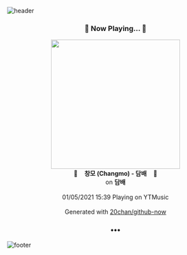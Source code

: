![header](https://capsule-render.vercel.app/api?type=wave&height=170&section=header&text=Hi.%20I'm%20SHIFT&fontColor=090707&fontAlignX=45&fontAlignY=65&fontSize=100)

<h3 align="center">🎵 Now Playing... 🎵</h3>
<p align="center">
  <a href="https://music.youtube.com/channel/UCwPpkv2G2jCAI7bFv7dADWg">
    <img width="300" src="https://lh3.googleusercontent.com/f80BexvDrDDNiYKt0uwP2F9G-A_qfZ6V5e3vkx-aBG_NIjxfCP_-pBPIMVu1o--nzjvJaMFfaw5ZULxiJA">
  </a>
  <br>
  🎵&nbsp&nbsp&nbsp <b>창모 (Changmo) - 담배</b> &nbsp&nbsp&nbsp🎵
  <br>
  on <b>담배</b>
  
  <br />
  <br />
  01/05/2021 15:39 Playing on YTMusic
  <br />
  <br />
  Generated with <a href="https://github.com/20chan/github-now">20chan/github-now</a>
</p>

<h3 align="center">•••</h3>

![footer](https://capsule-render.vercel.app/api?type=wave&height=150&section=footer)

